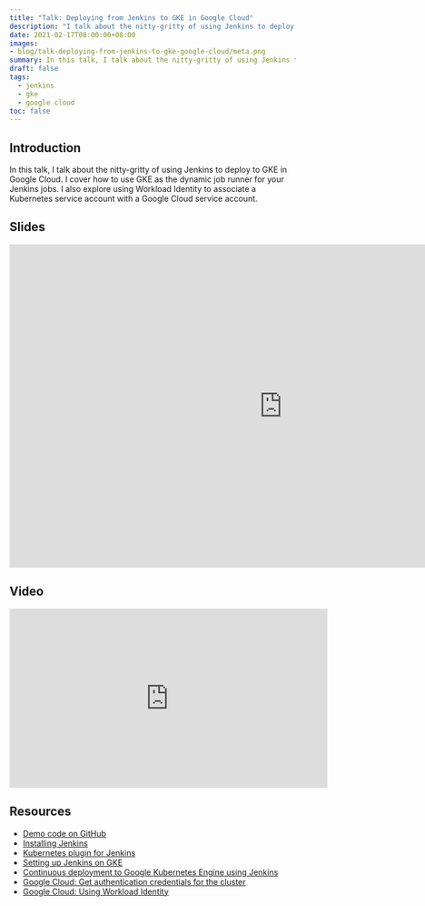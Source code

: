 ```yaml
---
title: "Talk: Deploying from Jenkins to GKE in Google Cloud"
description: "I talk about the nitty-gritty of using Jenkins to deploy to GKE in Google Cloud"
date: 2021-02-17T08:00:00+08:00
images:
- blog/talk-deploying-from-jenkins-to-gke-google-cloud/meta.png
summary: In this talk, I talk about the nitty-gritty of using Jenkins to deploy to GKE in Google Cloud. I cover how to use GKE as the dynamic job runner for your Jenkins jobs. I also explore using Workload Identity to associate a Kubernetes service account with a Google Cloud service account.
draft: false
tags:
  - jenkins
  - gke
  - google cloud
toc: false
---
```

## Introduction

In this talk, I talk about the nitty-gritty of using Jenkins to deploy to GKE in Google Cloud. I cover how to use GKE as the dynamic job runner for your Jenkins jobs. I also explore using Workload Identity to associate a Kubernetes service account with a Google Cloud service account.

## Slides

<iframe class="block mb-6" src="https://docs.google.com/presentation/d/e/2PACX-1vSEoqISwkMzEFpVdeaj7WOKXixQ5hMybE7w5cBD4dybrDCdBuSO4vVWpUv7J8BzRs4eZquUYU5_VfaY/embed?start=false&loop=false&delayms=3000" frameborder="0" width="960" height="569" allowfullscreen="true" mozallowfullscreen="true" webkitallowfullscreen="true"></iframe>

## Video

<iframe class="block mb-6" width="560" height="315" src="https://www.youtube.com/embed/YAW1mQ6Qg0E?start=1170" frameborder="0" allow="accelerometer; autoplay; clipboard-write; encrypted-media; gyroscope; picture-in-picture" allowfullscreen></iframe>

## Resources

- [Demo code on GitHub](https://github.com/ernsheong/jenkins-gke-demo)
- [Installing Jenkins](https://www.jenkins.io/doc/book/installing/)
- [Kubernetes plugin for Jenkins](https://plugins.jenkins.io/kubernetes/)
- [Setting up Jenkins on GKE](https://cloud.google.com/solutions/jenkins-on-kubernetes-engine-tutorial)
- [Continuous deployment to Google Kubernetes Engine using Jenkins](https://cloud.google.com/solutions/continuous-delivery-jenkins-kubernetes-engine)
- [Google Cloud: Get authentication credentials for the cluster](https://cloud.google.com/kubernetes-engine/docs/quickstart#get_authentication_credentials_for_the_cluster)
- [Google Cloud: Using Workload Identity](https://cloud.google.com/kubernetes-engine/docs/how-to/workload-identity)